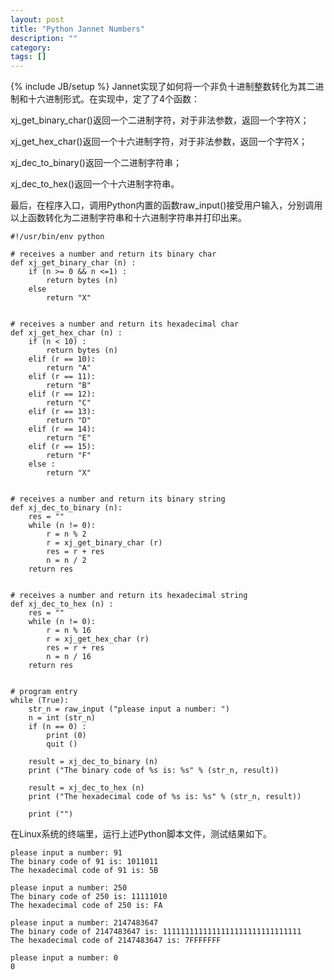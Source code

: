 ```yaml
---
layout: post
title: "Python Jannet Numbers"
description: ""
category: 
tags: []
---
```

{% include JB/setup %}
Jannet实现了如何将一个非负十进制整数转化为其二进制和十六进制形式。在实现中，定了了4个函数：

xj_get_binary_char()返回一个二进制字符，对于非法参数，返回一个字符X；

xj_get_hex_char()返回一个十六进制字符，对于非法参数，返回一个字符X；

xj_dec_to_binary()返回一个二进制字符串；

xj_dec_to_hex()返回一个十六进制字符串。

最后，在程序入口，调用Python内置的函数raw_input()接受用户输入，分别调用以上函数转化为二进制字符串和十六进制字符串并打印出来。

    #!/usr/bin/env python
    
    # receives a number and return its binary char
    def xj_get_binary_char (n) :
        if (n >= 0 && n <=1) :
            return bytes (n)
        else
            return "X"
    
    
    # receives a number and return its hexadecimal char
    def xj_get_hex_char (n) :
        if (n < 10) :
            return bytes (n)
        elif (r == 10):
            return "A"
        elif (r == 11):
            return "B"
        elif (r == 12):
            return "C"
        elif (r == 13):
            return "D"
        elif (r == 14):
            return "E"
        elif (r == 15):
            return "F"
        else :
            return "X"
    
    
    # receives a number and return its binary string
    def xj_dec_to_binary (n):
        res = ""
        while (n != 0):
            r = n % 2
            r = xj_get_binary_char (r)
            res = r + res
            n = n / 2 
        return res

    
    # receives a number and return its hexadecimal string
    def xj_dec_to_hex (n) :
        res = ""
        while (n != 0):
            r = n % 16
            r = xj_get_hex_char (r)
            res = r + res
            n = n / 16 
        return res
    
    
    # program entry
    while (True):
        str_n = raw_input ("please input a number: ")
        n = int (str_n)
        if (n == 0) :
            print (0)
            quit ()
    
        result = xj_dec_to_binary (n)
        print ("The binary code of %s is: %s" % (str_n, result))
    
        result = xj_dec_to_hex (n)
        print ("The hexadecimal code of %s is: %s" % (str_n, result))
    
        print ("")

在Linux系统的终端里，运行上述Python脚本文件，测试结果如下。

    please input a number: 91
    The binary code of 91 is: 1011011
    The hexadecimal code of 91 is: 5B
    
    please input a number: 250
    The binary code of 250 is: 11111010
    The hexadecimal code of 250 is: FA
    
    please input a number: 2147483647
    The binary code of 2147483647 is: 1111111111111111111111111111111
    The hexadecimal code of 2147483647 is: 7FFFFFFF
    
    please input a number: 0
    0

